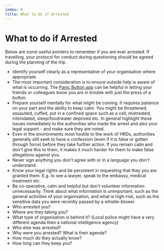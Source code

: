 ```yaml
---
index: 0
title: What to do if Arrested
---
```

# What to do if Arrested

Below are some useful pointers to remember if you are ever arrested. If travelling, your protocol for conduct during questioning should be agreed during the planning of the trip.

*   Identify yourself clearly as a representative of your organisation where appropriate.
*   The most important consideration is to ensure outside help is aware of what is occurring. The [Panic Button app](https://panicbutton.io/) can be helpful in letting your friends or colleagues know you are in trouble with just the press of a button.
*   Prepare yourself mentally for what might be coming. It requires patience on your part and the ability to keep calm. You might be threatened, assaulted, cuffed, put in a confined space such as a cell, mistreated, intimidated, sleep/food/water deprived etc. In general highlight these issues immediately to the authorities who made the arrest and also your legal support - and make sure they are noted.
*   Even in the environments most hostile to the work of HRDs, authorities generally still seek to have a confession (even if it is false or gotten through force) before they take further action. If you remain calm and don't give this to them, it makes it much harder for them to make false allegations against you.
*   Never sign anything you don't agree with or in a language you don't understand.
*   Know your legal rights and be persistent in requesting that they you are granted them. E.g. to see a lawyer, speak to the embassy, medical treatment etc.
*   Be co-operative, calm and helpful but don't volunteer information unnecessarily. Think about what information is unimportant, such as the general activities of your organisation, and what is high-risk, such as the sensitive data you were recently passed by a whistle-blower.
*   Who arrested you?
*   Where are they taking you?
*   What type of organisation is behind it? (Local police might have a very different agenda then a national intelligence agency)
*   Who else was arrested?
*   Why were you arrested? What is their agenda?
*   How much do they actually know?
*   How long can they keep you?